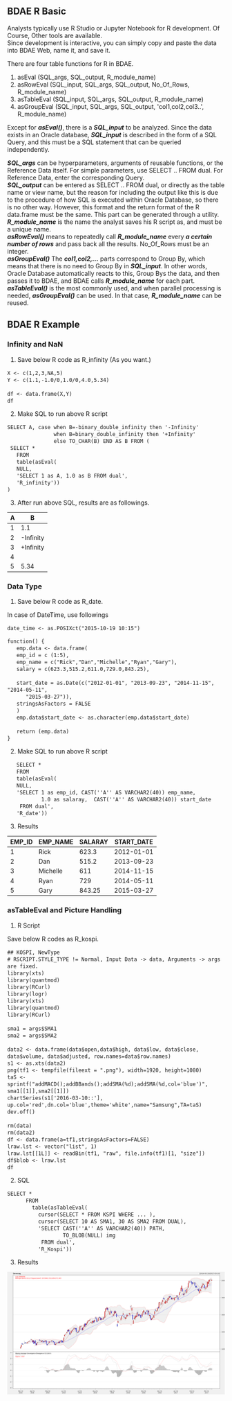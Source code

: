 ## BDAE R Basic
Analysts typically use R Studio or Jupyter Notebook for R development. Of Course, Other tools are available.<br>
Since development is interactive, you can simply copy and paste the data into BDAE Web, name it, and save it. <br>

There are four table functions for R in BDAE.
1. asEval (SQL_args, SQL_output, R_module_name)
2. asRowEval (SQL_input, SQL_args, SQL_output, No_Of_Rows, R_module_name)
3. asTableEval (SQL_input, SQL_args, SQL_output, R_module_name)
4. asGroupEval (SQL_input, SQL_args, SQL_output, 'col1,col2,col3..', R_module_name)

Except for ***asEval()***, there is a ***SQL_input*** to be analyzed. Since the data exists in an Oracle database, ***SQL_input*** is described in the form of a SQL Query, and this must be a SQL statement that can be queried independently.<br>

***SQL_args*** can be hyperparameters, arguments of reusable functions, or the Reference Data itself. For simple parameters, use SELECT .. FROM dual. For Reference Data, enter the corresponding Query.<br>
***SQL_output*** can be entered as SELECT .. FROM dual, or directly as the table name or view name, but the reason for including the output like this is due to the procedure of how SQL is executed within Oracle Database, so there is no other way. However, this format and the return format of the R data.frame must be the same. This part can be generated through a utility. <br>
***R_module_name*** is the name the analyst saves his R script as, and must be a unique name. <br>
***asRowEval()*** means to repeatedly call ***R_module_name*** every ***a certain number of rows*** and pass back all the results. No_Of_Rows must be an integer.<br>
***asGroupEval()*** The ***col1,col2,...*** parts correspond to Group By, which means that there is no need to Group By in ***SQL_input***. In other words, Oracle Database automatically reacts to this, Group Bys the data, and then passes it to BDAE, and BDAE calls ***R_module_name*** for each part.<br>
***asTableEval()*** is the most commonly used, and when parallel processing is needed, ***asGroupEval()*** can be used. In that case, ***R_module_name*** can be reused.

## BDAE R Example
### Infinity and NaN
1. Save below R code as R_infinity (As you want.)
```
X <- c(1,2,3,NA,5)
Y <- c(1.1,-1.0/0,1.0/0,4.0,5.34)

df <- data.frame(X,Y)
df
```
2. Make SQL to run above R script
```
SELECT A, case when B=-binary_double_infinity then '-Infinity' 
               when B=binary_double_infinity then '+Infinity'
               else TO_CHAR(B) END AS B FROM (
 SELECT *
   FROM
   table(asEval(
   NULL,
   'SELECT 1 as A, 1.0 as B FROM dual',
   'R_infinity'))
)
```
3. After run above SQL, results are as followings.<br>

|A	|B        |
|---|---------|
|1	|1.1      |
|2	|-Infinity|
|3	|+Infinity|
|4  |         |
|5	|5.34     |

### Data Type
1. Save below R code as R_date.

In case of DateTime, use followings
    
    date_time <- as.POSIXct("2015-10-19 10:15")

```
function() {
   emp.data <- data.frame(
   emp_id = c (1:5), 
   emp_name = c("Rick","Dan","Michelle","Ryan","Gary"),
   salary = c(623.3,515.2,611.0,729.0,843.25), 
   
   start_date = as.Date(c("2012-01-01", "2013-09-23", "2014-11-15", "2014-05-11",
      "2015-03-27")),
   stringsAsFactors = FALSE
   )
   emp.data$start_date <- as.character(emp.data$start_date)

   return (emp.data)
}
```
2. Make SQL to run above R script

```
   SELECT * 
   FROM 
   table(asEval( 
   NULL, 
   'SELECT 1 as emp_id, CAST(''A'' AS VARCHAR2(40)) emp_name, 
           1.0 as salaray,  CAST(''A'' AS VARCHAR2(40)) start_date
    FROM dual', 
   'R_date'))
```

3. Results

| EMP_ID |	EMP_NAME |	SALARAY |	START_DATE |
|--------|-----------|----------|--------------|
| 1      |	Rick   	 | 623.3	| 2012-01-01   |
| 2	     |  Dan	     | 515.2	| 2013-09-23   |
| 3	     |  Michelle |	611	    | 2014-11-15   |
| 4	     |  Ryan     |	729	    | 2014-05-11   |
| 5	     |  Gary	 | 843.25	| 2015-03-27   |

### asTableEval and Picture Handling

1. R Script

Save below R codes as R_kospi.

```
## KOSPI, NewType
# RSCRIPT.STYLE_TYPE != Normal, Input Data -> data, Arguments -> args are fixed.
library(xts)
library(quantmod)
library(RCurl)
library(logr)
library(xts)
library(quantmod)
library(RCurl)

sma1 = args$SMA1
sma2 = args$SMA2

data2 <- data.frame(data$open,data$high, data$low, data$close, data$volume, data$adjusted, row.names=data$row.names)
s1 <- as.xts(data2)
png(tf1 <- tempfile(fileext = ".png"), width=1920, height=1080)
taS <- sprintf("addMACD();addBBands();addSMA(%d);addSMA(%d,col='blue')", sma1[[1]],sma2[[1]])
chartSeries(s1['2016-03-10::'], up.col='red',dn.col='blue',theme='white',name="Samsung",TA=taS)
dev.off()

rm(data)
rm(data2)
df <- data.frame(a=tf1,stringsAsFactors=FALSE)
lraw.lst <- vector("list", 1)
lraw.lst[[1L]] <- readBin(tf1, "raw", file.info(tf1)[1, "size"])
df$blob <- lraw.lst
df
```
2. SQL

```
SELECT * 
      FROM 
        table(asTableEval( 
          cursor(SELECT * FROM KSPI WHERE ... ), 
          cursor(SELECT 10 AS SMA1, 30 AS SMA2 FROM DUAL),
          'SELECT CAST(''A'' AS VARCHAR2(40)) PATH, 
                  TO_BLOB(NULL) img 
           FROM dual', 
          'R_Kospi'))
```

3. Results

<img src="../images/kospi.jpg">